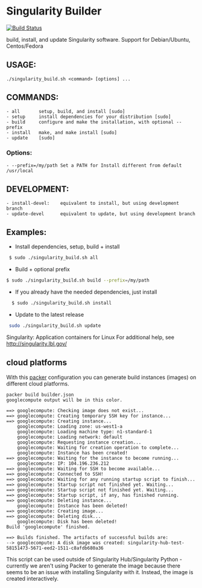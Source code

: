 # Singularity Builder 
[![Build Status](https://travis-ci.org/ArangoGutierrez/singularity-builder.svg?branch=master)](https://travis-ci.org/ArangoGutierrez/singularity-builder)

build, install, and update Singularity software. 
Support for Debian/Ubuntu, Centos/Fedora

## USAGE: 
```
./singularity_build.sh <command> [options] ...
```

## COMMANDS:
	- all		setup, build, and install [sudo]
	- setup		install dependencies for your distribution [sudo]
	- build		configure and make the installation, with optional --prefix
	- install	make, and make install [sudo]
	- update	[sudo]
### Options:
	- --prefix=/my/path Set a PATH for Install different from default /usr/local
## DEVELOPMENT:
	- install-devel: 	equivalent to install, but using development branch 
	- update-devel  	equivalent to update, but using development branch

## Examples:

- Install dependencies, setup, build + install
```bash
 $ sudo ./singularity_build.sh all
```
- Build + optional prefix
```bash
$ sudo ./singularity_build.sh build --prefix=/my/path
```
- If you already have the needed dependencies, just install
```bash
  $ sudo ./singularity_build.sh install
```
- Update to the latest release
```bash
 sudo ./singularity_build.sh update
```

Singularity: Application containers for Linux
For additional help, see http://singularity.lbl.gov/

## cloud platforms

With this [packer](https://www.packer.io/docs/command-line/build.html) configuration you can generate build instances (images) on different cloud platforms. 


	packer build builder.json 
	googlecompute output will be in this color.

	==> googlecompute: Checking image does not exist...
	==> googlecompute: Creating temporary SSH key for instance...
	==> googlecompute: Creating instance...
	    googlecompute: Loading zone: us-west1-a
	    googlecompute: Loading machine type: n1-standard-1
	    googlecompute: Loading network: default
	    googlecompute: Requesting instance creation...
	    googlecompute: Waiting for creation operation to complete...
	    googlecompute: Instance has been created!
	==> googlecompute: Waiting for the instance to become running...
	    googlecompute: IP: 104.196.236.212
	==> googlecompute: Waiting for SSH to become available...
	==> googlecompute: Connected to SSH!
	==> googlecompute: Waiting for any running startup script to finish...
	==> googlecompute: Startup script not finished yet. Waiting...
	==> googlecompute: Startup script not finished yet. Waiting...
	==> googlecompute: Startup script, if any, has finished running.
	==> googlecompute: Deleting instance...
	    googlecompute: Instance has been deleted!
	==> googlecompute: Creating image...
	==> googlecompute: Deleting disk...
	    googlecompute: Disk has been deleted!
	Build 'googlecompute' finished.

	==> Builds finished. The artifacts of successful builds are:
	--> googlecompute: A disk image was created: singularity-hub-test-58151473-5671-eed2-1511-c8afdb680a36

This script can be used outside of Singularity Hub/Singularity Python - currently we aren't using Packer to generate the image because there seems to be an issue with installing Singularity with it. Instead, the image is created interactively.
